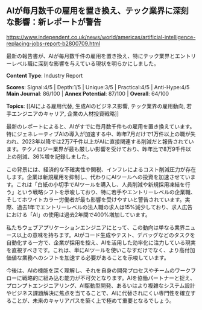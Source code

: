 ## AIが毎月数千の雇用を置き換え、テック業界に深刻な影響：新レポートが警告

https://www.independent.co.uk/news/world/americas/artificial-intelligence-replacing-jobs-report-b2800709.html

最新の報告書が、AIが毎月数千件の雇用を置き換え、特にテック業界とエントリーレベル職に深刻な影響を与えている現状を明らかにしました。

**Content Type**: Industry Report

**Scores**: Signal:4/5 | Depth:1/5 | Unique:3/5 | Practical:4/5 | Anti-Hype:4/5
**Main Journal**: 86/100 | **Annex Potential**: 87/100 | **Overall**: 64/100

**Topics**: [[AIによる雇用代替, 生成AIのビジネス影響, テック業界の雇用動向, 若手エンジニアのキャリア, 企業の人材投資戦略]]

最新のレポートによると、AIがすでに毎月数千件もの雇用を置き換えています。特にジェネレーティブAIの導入が加速する中、昨年7月だけで1万件以上の職が失われ、2023年以降では2万7千件以上がAIに直接関連する削減だと報告されています。テクノロジー業界が最も厳しい影響を受けており、昨年比で8万9千件以上の削減、36%増を記録しました。

この背景には、経済的な不確実性や関税、インフレによるコスト削減圧力が存在します。企業は新規雇用を抑制し、代わりにAIツールへの投資を加速させています。これは「白紙の小切手でAIツールを購入し、人員削減や新規採用凍結を行う」という戦略シフトを示唆しており、特に若手やエントリーレベルの企業職、そしてホワイトカラー労働者が最も影響を受けやすいと警告されています。実際、過去1年でエントリーレベルの法人職の求人は15%減少しており、求人広告における「AI」の使用は過去2年間で400%増加しています。

私たちウェブアプリケーションエンジニアにとって、この動向は単なる業界ニュース以上の意味を持ちます。AIがコード生成やテスト、デバッグなどのタスクを自動化する一方で、企業が採用を控え、AIを活用した効率化に注力している現実を直視すべきです。これは、単にAIツールを使いこなすだけでなく、より高付加価値な業務へのシフトを加速する必要があることを示唆しています。

今後は、AIの機能を深く理解し、それを自身の開発プロセスやチームのワークフローに戦略的に組み込む能力が不可欠となります。AIを協働パートナーと捉え、プロンプトエンジニアリング、AI駆動型開発、あるいはより複雑なシステム設計やビジネス課題解決に焦点を当てることで、AIに代替されにくい専門性を確立することが、未来のキャリアパスを築く上で極めて重要となるでしょう。